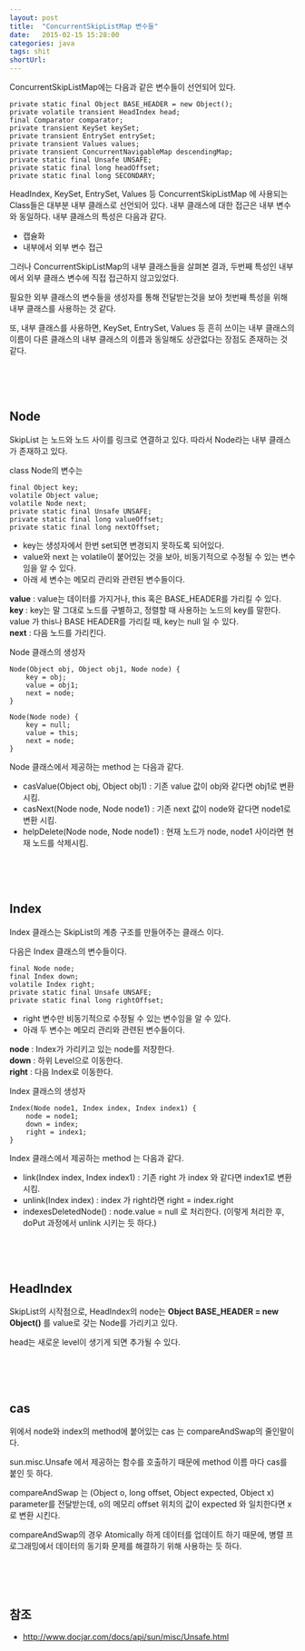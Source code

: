 ```yaml
---
layout: post
title:  "ConcurrentSkipListMap 변수들"
date:   2015-02-15 15:28:00
categories: java
tags: shit
shortUrl: 
---
```


ConcurrentSkipListMap에는 다음과 같은 변수들이 선언되어 있다.

	private static final Object BASE_HEADER = new Object();
	private volatile transient HeadIndex head;
	final Comparator comparator;
	private transient KeySet keySet;
	private transient EntrySet entrySet;
	private transient Values values;
	private transient ConcurrentNavigableMap descendingMap;
	private static final Unsafe UNSAFE;
	private static final long headOffset;
	private static final long SECONDARY;
	
HeadIndex, KeySet, EntrySet, Values 등 ConcurrentSkipListMap 에 사용되는 Class들은 대부분 내부 클래스로 선언되어 있다.
내부 클래스에 대한 접근은 내부 변수와 동일하다.
내부 클래스의 특성은 다음과 같다.

* 캡슐화
* 내부에서 외부 변수 접근

그러나 ConcurrentSkipListMap의 내부 클래스들을 살펴본 결과, 두번째 특성인 내부에서 외부 클래스 변수에 직접 접근하지 않고있었다.

필요한 외부 클래스의 변수들을 생성자를 통해 전달받는것을 보아 첫번째 특성을 위해 내부 클래스를 사용하는 것 같다.

또, 내부 클래스를 사용하면, KeySet, EntrySet, Values 등 흔히 쓰이는 내부 클래스의 이름이 다른 클래스의 내부 클래스의 이름과 동일해도 상관없다는 장점도 존재하는 것 같다.

<br><br><br>

Node
---------------- 

SkipList 는 노드와 노드 사이를 링크로 연결하고 있다. 따라서 Node라는 내부 클래스가 존재하고 있다.

class Node의 변수는 

	final Object key;
	volatile Object value;
	volatile Node next;
	private static final Unsafe UNSAFE;
	private static final long valueOffset;
	private static final long nextOffset;

* key는 생성자에서 한번 set되면 변경되지 못하도록 되어있다.
* value와 next 는 volatile이 붙어있는 것을 보아, 비동기적으로 수정될 수 있는 변수임을 알 수 있다.
* 아래 세 변수는 메모리 관리와 관련된 변수들이다.

__value__ : value는 데이터를 가지거나, this 혹은 BASE_HEADER를 가리킬 수 있다.<br>
__key__  : key는 말 그대로 노드를 구별하고, 정렬할 때 사용하는 노드의 key를 말한다. value 가 this나 BASE HEADER를 가리킬 때, key는 null 일 수 있다.<br>
__next__  : 다음 노드를 가리킨다.

Node 클래스의 생성자

	Node(Object obj, Object obj1, Node node) {
		key = obj;
		value = obj1;
		next = node;
	}

	Node(Node node) {
		key = null;
		value = this;
		next = node;
	}

Node 클래스에서 제공하는 method 는 다음과 같다.

* casValue(Object obj, Object obj1) : 기존 value 값이 obj와 같다면 obj1로 변환 시킴.
* casNext(Node node, Node node1) : 기존 next 값이 node와 같다면 node1로 변환 시킴.
* helpDelete(Node node, Node node1) : 현재 노드가 node, node1 사이라면 현재 노드를 삭제시킴.

<br><br><br>

Index
---------------- 

Index 클래스는 SkipList의 계층 구조를 만들어주는 클래스 이다.

다음은 Index 클래스의 변수들이다.

	final Node node;
	final Index down;
	volatile Index right;
	private static final Unsafe UNSAFE;
	private static final long rightOffset;

* right 변수만 비동기적으로 수정될 수 있는 변수임을 알 수 있다.
* 아래 두 변수는 메모리 관리와 관련된 변수들이다.

__node__ : Index가 가리키고 있는 node를 저장한다.<br>
__down__ : 하위 Level으로 이동한다.<br>
__right__ : 다음 Index로 이동한다.

Index 클래스의 생성자

	Index(Node node1, Index index, Index index1) {
		node = node1;
		down = index;
		right = index1;
	}
	
Index 클래스에서 제공하는 method 는 다음과 같다.

* link(Index index, Index index1) : 기존 right 가 index 와 같다면 index1로 변환 시킴.
* unlink(Index index) : index 가 right라면 right = index.right
* indexesDeletedNode() : node.value = null 로 처리한다. (이렇게 처리한 후, doPut 과정에서 unlink 시키는 듯 하다.)

<br><br><br>

HeadIndex
---------------- 

SkipList의 시작점으로, HeadIndex의 node는 __Object BASE_HEADER = new Object()__ 를 value로 갖는 Node를 가리키고 있다.

head는 새로운 level이 생기게 되면 추가될 수 있다.

<br><br><br>

cas
---------------- 

위에서 node와 index의 method에 붙어있는 cas 는 compareAndSwap의 줄인말이다.

sun.misc.Unsafe 에서 제공하는 함수를 호출하기 때문에 method 이름 마다 cas를 붙인 듯 하다.

compareAndSwap 는 (Object o, long offset, Object expected, Object x) parameter를 전달받는데, o의 메모리  offset 위치의 값이 expected 와 일치한다면 x 로 변환 시킨다.

compareAndSwap의 경우 Atomically 하게 데이터를 업데이트 하기 때문에, 병렬 프로그래밍에서 데이터의 동기화 문제를 해결하기 위해 사용하는 듯 하다.


<br><br><br>

참조
---------------- 

* <http://www.docjar.com/docs/api/sun/misc/Unsafe.html>